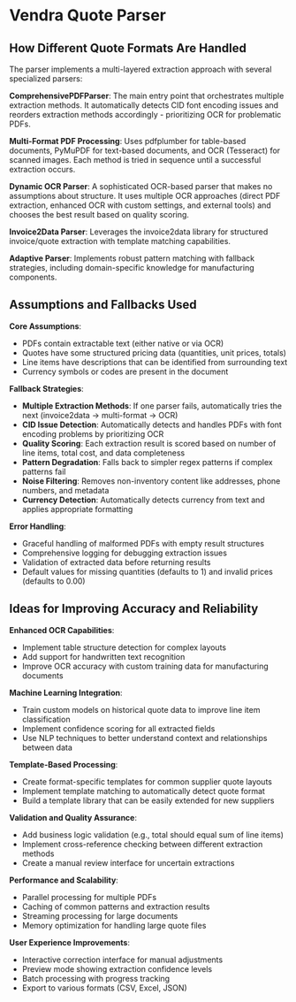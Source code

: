 # Vendra Quote Parser

## How Different Quote Formats Are Handled

The parser implements a multi-layered extraction approach with several specialized parsers:

**ComprehensivePDFParser**: The main entry point that orchestrates multiple extraction methods. It automatically detects CID font encoding issues and reorders extraction methods accordingly - prioritizing OCR for problematic PDFs.

**Multi-Format PDF Processing**: Uses pdfplumber for table-based documents, PyMuPDF for text-based documents, and OCR (Tesseract) for scanned images. Each method is tried in sequence until a successful extraction occurs.

**Dynamic OCR Parser**: A sophisticated OCR-based parser that makes no assumptions about structure. It uses multiple OCR approaches (direct PDF extraction, enhanced OCR with custom settings, and external tools) and chooses the best result based on quality scoring.

**Invoice2Data Parser**: Leverages the invoice2data library for structured invoice/quote extraction with template matching capabilities.

**Adaptive Parser**: Implements robust pattern matching with fallback strategies, including domain-specific knowledge for manufacturing components.

## Assumptions and Fallbacks Used

**Core Assumptions**:
- PDFs contain extractable text (either native or via OCR)
- Quotes have some structured pricing data (quantities, unit prices, totals)
- Line items have descriptions that can be identified from surrounding text
- Currency symbols or codes are present in the document

**Fallback Strategies**:
- **Multiple Extraction Methods**: If one parser fails, automatically tries the next (invoice2data → multi-format → OCR)
- **CID Issue Detection**: Automatically detects and handles PDFs with font encoding problems by prioritizing OCR
- **Quality Scoring**: Each extraction result is scored based on number of line items, total cost, and data completeness
- **Pattern Degradation**: Falls back to simpler regex patterns if complex patterns fail
- **Noise Filtering**: Removes non-inventory content like addresses, phone numbers, and metadata
- **Currency Detection**: Automatically detects currency from text and applies appropriate formatting

**Error Handling**:
- Graceful handling of malformed PDFs with empty result structures
- Comprehensive logging for debugging extraction issues
- Validation of extracted data before returning results
- Default values for missing quantities (defaults to 1) and invalid prices (defaults to 0.00)

## Ideas for Improving Accuracy and Reliability

**Enhanced OCR Capabilities**:
- Implement table structure detection for complex layouts
- Add support for handwritten text recognition
- Improve OCR accuracy with custom training data for manufacturing documents

**Machine Learning Integration**:
- Train custom models on historical quote data to improve line item classification
- Implement confidence scoring for all extracted fields
- Use NLP techniques to better understand context and relationships between data

**Template-Based Processing**:
- Create format-specific templates for common supplier quote layouts
- Implement template matching to automatically detect quote format
- Build a template library that can be easily extended for new suppliers

**Validation and Quality Assurance**:
- Add business logic validation (e.g., total should equal sum of line items)
- Implement cross-reference checking between different extraction methods
- Create a manual review interface for uncertain extractions

**Performance and Scalability**:
- Parallel processing for multiple PDFs
- Caching of common patterns and extraction results
- Streaming processing for large documents
- Memory optimization for handling large quote files

**User Experience Improvements**:
- Interactive correction interface for manual adjustments
- Preview mode showing extraction confidence levels
- Batch processing with progress tracking
- Export to various formats (CSV, Excel, JSON) 